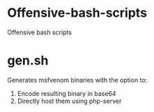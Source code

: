 # Offensive-bash-scripts
Offensive bash scripts

# gen.sh
Generates msfvenom binaries with the option to:
1. Encode resulting binary in base64
2. Directly host them using php-server
